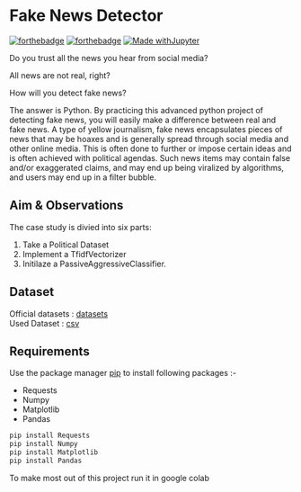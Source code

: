 # Fake News Detector


[![forthebadge](https://forthebadge.com/images/badges/open-source.svg)](https://forthebadge.com)
[![forthebadge](https://forthebadge.com/images/badges/made-with-python.svg)](https://forthebadge.com)
[![Made withJupyter](https://img.shields.io/badge/Made%20with-Jupyter-orange?style=for-the-badge&logo=Jupyter)](https://jupyter.org/try)

Do you trust all the news you hear from social media?

All news are not real, right?

How will you detect fake news?

The answer is Python. By practicing this advanced python project of detecting fake news, you will easily make a difference between real and fake news.
A type of yellow journalism, fake news encapsulates pieces of news that may be hoaxes and is generally spread through social media and other online media. This is often done to further or impose certain ideas and is often achieved with political agendas. Such news items may contain false and/or exaggerated claims, and may end up being viralized by algorithms, and users may end up in a filter bubble.



## Aim & Observations


The case study is divied into six parts:

1. Take a Political Dataset
2. Implement a TfidfVectorizer
3. Initilaze a PassiveAggressiveClassifier.




## Dataset 

Official datasets : [datasets](https://www.kaggle.com/c/fake-news/data) \
Used Dataset : [csv](https://drive.google.com/file/d/1er9NJTLUA3qnRuyhfzuN0XUsoIC4a-_q/view)

## Requirements

Use the package manager [pip](https://pip.pypa.io/en/stable/) to install following packages :-
* Requests
* Numpy
* Matplotlib
* Pandas

```bash
pip install Requests
pip install Numpy
pip install Matplotlib
pip install Pandas
```




To make most out of this project run it in google colab

